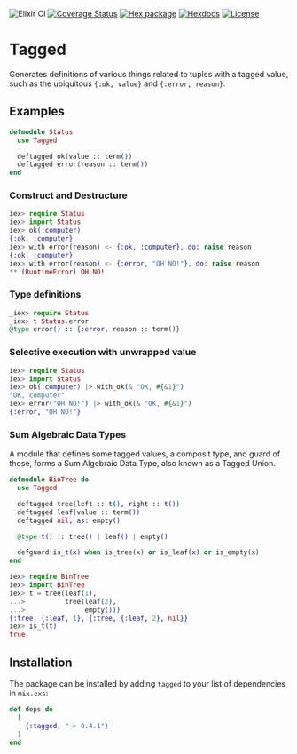 ![Elixir CI](https://github.com/notCalle/elixir-tagged/workflows/Elixir%20CI/badge.svg)
[![Coverage Status](https://coveralls.io/repos/github/notCalle/elixir-tagged/badge.svg?branch=master)](https://coveralls.io/github/notCalle/elixir-tagged?branch=master)
[![Hex package](https://img.shields.io/hexpm/v/tagged)](https://hex.pm/packages/tagged)
[![Hexdocs](https://img.shields.io/badge/hex-docs-orange)](https://hexdocs.pm/tagged)
[![License](https://img.shields.io/github/license/notCalle/elixir-tagged)](https://github.com/notCalle/elixir-tagged/blob/master/LICENSE.txt)

# Tagged

Generates definitions of various things related to tuples with a tagged value,
such as the ubiquitous `{:ok, value}` and `{:error, reason}`.

## Examples

```elixir
defmodule Status
  use Tagged

  deftagged ok(value :: term())
  deftagged error(reason :: term())
end
```

### Construct and Destructure

```elixir
iex> require Status
iex> import Status
iex> ok(:computer)
{:ok, :computer}
iex> with error(reason) <- {:ok, :computer}, do: raise reason
{:ok, :computer}
iex> with error(reason) <- {:error, "OH NO!"}, do: raise reason
** (RuntimeError) OH NO!
```

### Type definitions

```elixir
_iex> require Status
_iex> t Status.error
@type error() :: {:error, reason :: term()}
```

### Selective execution with unwrapped value

```elixir
iex> require Status
iex> import Status
iex> ok(:computer) |> with_ok(& "OK, #{&1}")
"OK, computer"
iex> error("OH NO!") |> with_ok(& "OK, #{&1}")
{:error, "OH NO!"}
```

### Sum Algebraic Data Types

A module that defines some tagged values, a composit type, and guard of those,
forms a Sum Algebraic Data Type, also known as a Tagged Union.

```elixir
defmodule BinTree do
  use Tagged

  deftagged tree(left :: t(), right :: t())
  deftagged leaf(value :: term())
  deftagged nil, as: empty()

  @type t() :: tree() | leaf() | empty()

  defguard is_t(x) when is_tree(x) or is_leaf(x) or is_empty(x)
end

iex> require BinTree
iex> import BinTree
iex> t = tree(leaf(1),
...>          tree(leaf(2),
...>               empty()))
{:tree, {:leaf, 1}, {:tree, {:leaf, 2}, nil}}
iex> is_t(t)
true
```

## Installation

The package can be installed by adding `tagged` to your list of dependencies
in `mix.exs`:

```elixir
def deps do
  [
    {:tagged, "~> 0.4.1"}
  ]
end
```
